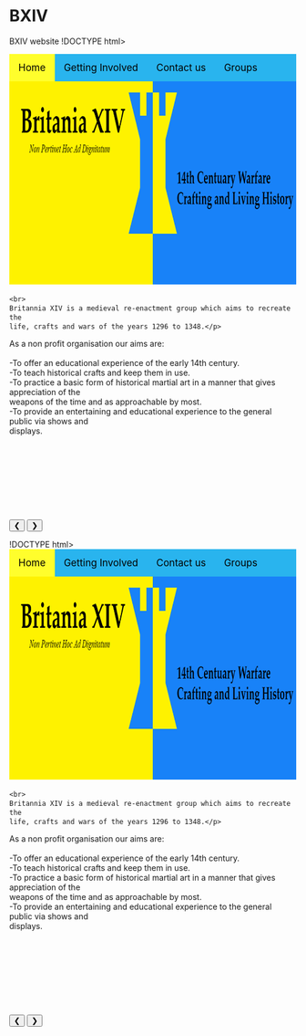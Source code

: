 # BXIV
BXIV website
!DOCTYPE html>
<html lang="en">
  <head>
    <meta charset="utf-8">
    <meta name="generator" content="CoffeeCup HTML Editor (www.coffeecup.com)">
    <meta name="dcterms.created" content="Sat, 15 Jul 2017 19:19:38 GMT">
    <meta name="description" content="">
    <meta name="keywords" content="">
	<meta http-equiv="Content-type" content="text/html;charset=UTF-8">
<meta http-equiv="Content-Style-Type" content="text/css">
    <title>BtitanniaXIV</title>
    <meta name="viewport" content="width=device-width, initial-scale=1">
<link rel="stylesheet" href="https://www.w3schools.com/w3css/4/w3.css">

<style>
.mySlides {display:none}
.w3-left, .w3-right, .w3-badge {cursor:pointer}
.w3-badge {height:13px;width:13px;padding:0}
body {margin:0;}

.topnav {
  overflow: hidden;
  background-color: #29B4EE;
}

.topnav a {
  float: left;
  display: block;
  color: #000000;
  text-align: center;
  padding: 14px 16px;
  text-decoration: none;
  font-size: 17px;
}

.topnav a:hover {
  background-color: #ddd;
  color: black;
}

.topnav a.active {
    background-color: #FFFE2C;
    color: black;
}
</style>
</head>
<body>

<div class="topnav">
  <a class="active" href="BritanniaXIV">Home</a>
  <a href="about.html">Getting Involved</a>
  <a href="Contactus.html">Contact us</a>
  <a href="Groups.html">Groups</a>
</div>


<img src="Britanniabanner.png" width="1320" height="356" alt="" border="0">

<div class="w3-container"> 
  
  
  <p class="auto-style2">
	
	<br>
	Britannia XIV is a medieval re-enactment group which aims to recreate the 
	life, crafts and wars of the years 1296 to 1348.</p>
</div>

<div class="w3-container">
  
  <p>As a non profit organisation our aims are:
  <br>
  <br>-To offer an educational experience of the early 14th century.
  <br>-To teach historical crafts and keep them in use.
  <br>-To practice a basic form of historical martial art in a manner that gives appreciation of the 
  <br>weapons of the time and as approachable by most.
  <br>-To provide an entertaining and educational experience to the general public via shows and 
  <br>displays.</p>
</div>

<br>
<br>
<br>
<br>
<br>
<br>
<br>
<div class="w3-content w3-display-container">

<div class="w3-display-container mySlides">
  <img src="camp.jpg" style="width:100%">
  <div class="w3-display-bottomleft w3-large w3-container w3-padding-16 w3-black">
    Blackness, Camp
  </div>
</div>

<div class="w3-display-container mySlides">
  <img src= "armoury.jpg" style="width:100%">
  <div class="w3-display-bottomright w3-large w3-container w3-padding-16 w3-black">
    Blackness, armoury
  </div>
</div>

<div class="w3-display-container mySlides">
  <img src="kidsarmy.jpg" style="width:100%">
  <div class="w3-display-topleft w3-large w3-container w3-padding-16 w3-black">
     Blackness, Kids Army
  </div>
</div>

<div class="w3-display-container mySlides">
  <img src="Torwood.jpg" style="width:100%">
  <div class="w3-display-topright w3-large w3-container w3-padding-16 w3-black">
   Torwood Castle
  </div>
</div>




<button class="w3-button w3-display-left w3-black" onclick="plusDivs(-1)">&#10094;</button>
<button class="w3-button w3-display-right w3-black" onclick="plusDivs(1)">&#10095;</button>

</div>

<script>
var slideIndex = 1;
showDivs(slideIndex);

function plusDivs(n) {
  showDivs(slideIndex += n);
}

function showDivs(n) {
  var i;
  var x = document.getElementsByClassName("mySlides");
  if (n > x.length) {slideIndex = 1}    
  if (n < 1) {slideIndex = x.length}
  for (i = 0; i < x.length; i++) {
     x[i].style.display = "none";  
  }
  x[slideIndex-1].style.display = "block";  
}
</script>

</body>
</html>
!DOCTYPE html>
<html lang="en">
  <head>
    <meta charset="utf-8">
    <meta name="generator" content="CoffeeCup HTML Editor (www.coffeecup.com)">
    <meta name="dcterms.created" content="Sat, 15 Jul 2017 19:19:38 GMT">
    <meta name="description" content="">
    <meta name="keywords" content="">
	<meta http-equiv="Content-type" content="text/html;charset=UTF-8">
<meta http-equiv="Content-Style-Type" content="text/css">
    <title>BtitanniaXIV</title>
    <meta name="viewport" content="width=device-width, initial-scale=1">
<link rel="stylesheet" href="https://www.w3schools.com/w3css/4/w3.css">

<style>
.mySlides {display:none}
.w3-left, .w3-right, .w3-badge {cursor:pointer}
.w3-badge {height:13px;width:13px;padding:0}
body {margin:0;}

.topnav {
  overflow: hidden;
  background-color: #29B4EE;
}

.topnav a {
  float: left;
  display: block;
  color: #000000;
  text-align: center;
  padding: 14px 16px;
  text-decoration: none;
  font-size: 17px;
}

.topnav a:hover {
  background-color: #ddd;
  color: black;
}

.topnav a.active {
    background-color: #FFFE2C;
    color: black;
}
</style>
</head>
<body>

<div class="topnav">
  <a class="active" href="BritanniaXIV">Home</a>
  <a href="about.html">Getting Involved</a>
  <a href="Contactus.html">Contact us</a>
  <a href="Groups.html">Groups</a>
</div>


<img src="Britanniabanner.png" width="1320" height="356" alt="" border="0">

<div class="w3-container"> 
  
  
  <p class="auto-style2">
	
	<br>
	Britannia XIV is a medieval re-enactment group which aims to recreate the 
	life, crafts and wars of the years 1296 to 1348.</p>
</div>

<div class="w3-container">
  
  <p>As a non profit organisation our aims are:
  <br>
  <br>-To offer an educational experience of the early 14th century.
  <br>-To teach historical crafts and keep them in use.
  <br>-To practice a basic form of historical martial art in a manner that gives appreciation of the 
  <br>weapons of the time and as approachable by most.
  <br>-To provide an entertaining and educational experience to the general public via shows and 
  <br>displays.</p>
</div>

<br>
<br>
<br>
<br>
<br>
<br>
<br>
<div class="w3-content w3-display-container">

<div class="w3-display-container mySlides">
  <img src="camp.jpg" style="width:100%">
  <div class="w3-display-bottomleft w3-large w3-container w3-padding-16 w3-black">
    Blackness, Camp
  </div>
</div>

<div class="w3-display-container mySlides">
  <img src= "armoury.jpg" style="width:100%">
  <div class="w3-display-bottomright w3-large w3-container w3-padding-16 w3-black">
    Blackness, armoury
  </div>
</div>

<div class="w3-display-container mySlides">
  <img src="kidsarmy.jpg" style="width:100%">
  <div class="w3-display-topleft w3-large w3-container w3-padding-16 w3-black">
     Blackness, Kids Army
  </div>
</div>

<div class="w3-display-container mySlides">
  <img src="Torwood.jpg" style="width:100%">
  <div class="w3-display-topright w3-large w3-container w3-padding-16 w3-black">
   Torwood Castle
  </div>
</div>




<button class="w3-button w3-display-left w3-black" onclick="plusDivs(-1)">&#10094;</button>
<button class="w3-button w3-display-right w3-black" onclick="plusDivs(1)">&#10095;</button>

</div>

<script>
var slideIndex = 1;
showDivs(slideIndex);

function plusDivs(n) {
  showDivs(slideIndex += n);
}

function showDivs(n) {
  var i;
  var x = document.getElementsByClassName("mySlides");
  if (n > x.length) {slideIndex = 1}    
  if (n < 1) {slideIndex = x.length}
  for (i = 0; i < x.length; i++) {
     x[i].style.display = "none";  
  }
  x[slideIndex-1].style.display = "block";  
}
</script>

</body>
</html>
